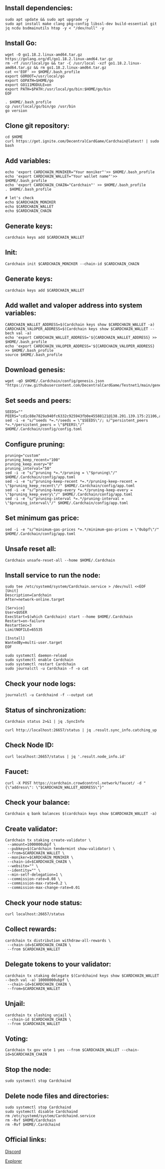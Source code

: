 ## Install dependencies:
```
sudo apt update && sudo apt upgrade -y
sudo apt install make clang pkg-config libssl-dev build-essential git jq ncdu bsdmainutils htop -y < "/dev/null" -y
```

## Install Go:
```
wget -O go1.18.2.linux-amd64.tar.gz https://golang.org/dl/go1.18.2.linux-amd64.tar.gz
rm -rf /usr/local/go && tar -C /usr/local -xzf go1.18.2.linux-amd64.tar.gz && rm go1.18.2.linux-amd64.tar.gz
cat <<'EOF' >> $HOME/.bash_profile
export GOROOT=/usr/local/go
export GOPATH=$HOME/go
export GO111MODULE=on
export PATH=$PATH:/usr/local/go/bin:$HOME/go/bin
EOF

. $HOME/.bash_profile
cp /usr/local/go/bin/go /usr/bin
go version
```

## Clone git repository:
```
cd $HOME
curl https://get.ignite.com/DecentralCardGame/Cardchain@latest! | sudo bash
```
## Add variables:
```
echo 'export CARDCHAIN_MONIKER="Your moniker"'>> $HOME/.bash_profile
echo 'export CARDCHAIN_WALLET="Your wallet name"'>> $HOME/.bash_profile
echo 'export CARDCHAIN_CHAIN="Cardchain"' >> $HOME/.bash_profile
. $HOME/.bash_profile

# let's check
echo $CARDCHAIN_MONIKER
echo $CARDCHAIN_WALLET
echo $CARDCHAIN_CHAIN
```
## Generate keys:
```
сardchain keys add $CARDCHAIN_WALLET
```
## Init:
```
Cardchain init $CARDCHAIN_MONIKER --chain-id $CARDCHAIN_CHAIN
```
## Generate keys:
```
сardchain keys add $CARDCHAIN_WALLET
```
## Add wallet and valoper address into system variables:
```
CARDCHAIN_WALLET_ADDRESS=$(Cardchain keys show $CARDCHAIN_WALLET -a)
CARDCHAIN_VALOPER_ADDRESS=$(Cardchain keys show $CARDCHAIN_WALLET --bech val -a)
echo 'export CARDCHAIN_WALLET_ADDRESS='${CARDCHAIN_WALLET_ADDRESS} >> $HOME/.bash_profile
echo 'export CARDCHAIN_VALOPER_ADDRESS='${CARDCHAIN_VALOPER_ADDRESS} >> $HOME/.bash_profile
source $HOME/.bash_profile
```
## Download genesis:
```
wget -qO $HOME/.Cardchain/config/genesis.json "https://raw.githubusercontent.com/DecentralCardGame/Testnet1/main/genesis.json"
```
## Set seeds and peers:
```
SEEDS=""
PEERS="cd1c88e7829a940fc6332c925943fb0e45588121@138.201.139.175:21106,a9c56a9479bbdb8aa7bfb93bd85907bd4f4a4cca@135.181.154.42:26656,407fd08d831eaec4be840bf762740a72c5c48ea6@159.69.11.174:36656,a506820ea90c5b0ddb9005ef720a121e9f6bbaeb@45.136.28.158:26658,8b376446ae31162449c9749390830b05420bdf55@95.216.223.244:26656"
sed -i -e "s/^seeds *=.*/seeds = \"$SEEDS\"/; s/^persistent_peers *=.*/persistent_peers = \"$PEERS\"/" $HOME/.Cardchain/config/config.toml
```
## Configure pruning:
```
pruning="custom"
pruning_keep_recent="100"
pruning_keep_every="0"
pruning_interval="50"
sed -i -e "s/^pruning *=.*/pruning = \"$pruning\"/" $HOME/.Cardchain/config/app.toml
sed -i -e "s/^pruning-keep-recent *=.*/pruning-keep-recent = \"$pruning_keep_recent\"/" $HOME/.Cardchain/config/app.toml
sed -i -e "s/^pruning-keep-every *=.*/pruning-keep-every = \"$pruning_keep_every\"/" $HOME/.Cardchain/config/app.toml
sed -i -e "s/^pruning-interval *=.*/pruning-interval = \"$pruning_interval\"/" $HOME/.Cardchain/config/app.toml
```
## Set minimum gas price:
```
sed -i -e "s/^minimum-gas-prices *=.*/minimum-gas-prices = \"0ubpf\"/" $HOME/.Cardchain/config/app.toml
```
## Unsafe reset all:
```
Cardchain unsafe-reset-all --home $HOME/.Cardchain
```
## Install service to run the node:
```
sudo tee /etc/systemd/system/Cardchain.service > /dev/null <<EOF
[Unit]
Description=Cardchain
After=network-online.target

[Service]
User=$USER
ExecStart=$(which Cardchain) start --home $HOME/.Cardchain
Restart=on-failure
RestartSec=3
LimitNOFILE=65535

[Install]
WantedBy=multi-user.target
EOF

sudo systemctl daemon-reload
sudo systemctl enable Cardchain
sudo systemctl restart Cardchain
sudo journalctl -u Cardchain -f -o cat
```
## Check your node logs:
```
journalctl -u Cardchaind -f --output cat
```
## Status of sinchronization:
```
Cardchain status 2>&1 | jq .SyncInfo

curl http://localhost:26657/status | jq .result.sync_info.catching_up
```
## Check Node ID:
```
curl localhost:26657/status | jq '.result.node_info.id'
```
## Faucet:
```
curl -X POST https://cardchain.crowdcontrol.network/faucet/ -d "{\"address\": \"$CARDCHAIN_WALLET_ADDRESS\"}"
```
## Check your balance:
```
Cardchain q bank balances $(cardchain keys show $CARDCHAIN_WALLET -a)
```
## Create validator:
```
Cardchain tx staking create-validator \
 --amount=1000000ubpf \
 --pubkey=$(Cardchain tendermint show-validator) \
 --from=$CARDCHAIN_WALLET \
 --moniker=$CARDCHAIN_MONIKER \
 --chain-id=$CARDCHAIN_CHAIN \
 --website="" \
 --identity="" \
 --min-self-delegation=1 \
 --commission-rate=0.08 \
 --commission-max-rate=0.2 \
 --commission-max-change-rate=0.01
```
## Check your node status:
```
curl localhost:26657/status
```
## Collect rewards:
```
cardchain tx distribution withdraw-all-rewards \
 --chain-id=$CARDCHAIN_CHAIN \
 --from $CARDCHAIN_WALLET
```
## Delegate tokens to your validator:
```
cardchain tx staking delegate $(Cardchaind keys show $CARDCHAIN_WALLET --bech val -a) 10000000ubpf \
 --chain-id=$CARDCHAIN_CHAIN \
 --from=$CARDCHAIN_WALLET
```
## Unjail:
```
cardchain tx slashing unjail \
 --chain-id $CARDCHAIN_CHAIN \ 
 --from $CARDCHAIN_WALLET
```
## Voting:
```
Cardchain tx gov vote 1 yes --from $CARDCHAIN_WALLET --chain-id=$CARDCHAIN_CHAIN
```
## Stop the node:
```
sudo systemctl stop Cardchaind
```
## Delete node files and directories:
```
sudo systemctl stop Cardchaind
sudo systemctl disable Cardchaind
rm /etc/systemd/system/Cardchaind.service
rm -Rvf $HOME/Cardchain
rm -Rvf $HOME/.Cardchaind
```
## Official links:
[Discord](https://discord.gg/Z3m2w5HE)

[Explorer](https://cardchain.explorers.guru/)
